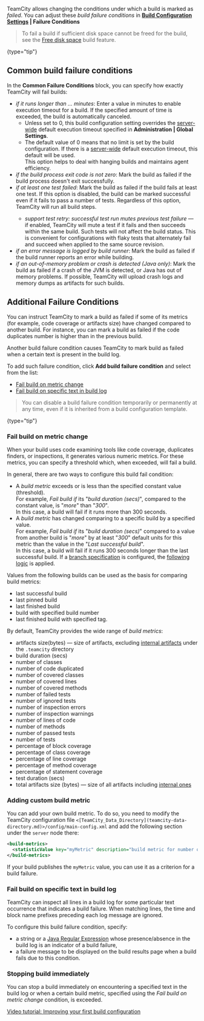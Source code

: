 [//]: # (title: Build Failure Conditions)
[//]: # (auxiliary-id: Build Failure Conditions)

TeamCity allows changing the conditions under which a build is marked as _failed_. You can adjust these _build failure conditions_ in __[Build Configuration Settings](creating-and-editing-build-configurations.md) | Failure Conditions__

>To fail a build if sufficient disk space cannot be freed for the build, see the [Free disk space](free-disk-space.md) build feature.
>
{type="tip"}

## Common build failure conditions

In the __Common Failure Conditions__ block, you can specify how exactly TeamCity will fail builds:
* _if it runs longer than ... minutes_: Enter a value in minutes to enable execution timeout for a build. If the specified amount of time is exceeded, the build is automatically canceled.
   * Unless set to 0, this build configuration setting overrides the [server-wide](teamcity-configuration-and-maintenance.md) default execution timeout specified in __Administration | Global Settings__.
   * The default value of 0 means that no limit is set by the build configuration. If there is a [server-wide](teamcity-configuration-and-maintenance.md) default execution timeout, this default will be used.   
This option helps to deal with hanging builds and maintains agent efficiency.
* _if the build process exit code is not zero_: Mark the build as failed if the build process doesn't exit successfully.
* _if at least one test failed_: Mark the build as failed if the build fails at least one test. If this option is disabled, the build can be marked successful even if it fails to pass a number of tests. Regardless of this option, TeamCity will run all build steps.
  <anchor name="test-retry"/>
  * _support test retry: successful test run mutes previous test failure_ — if enabled, TeamCity will mute a test if it fails and then succeeds within the same build. Such tests will not affect the build status. This is convenient for configurations with flaky tests that alternately fail and succeed when applied to the same source revision. 
* _if an error message is logged by build runner_: Mark the build as failed if the build runner reports an error while building.
* _if an out-of-memory problem or crash is detected (Java only)_: Mark the build as failed if a crash of the JVM is detected, or Java has out of memory problems. If possible, TeamCity will upload crash logs and memory dumps as artifacts for such builds.

<anchor name="BuildFailureConditions-AdditionalFailureConditions"/>

## Additional Failure Conditions

You can instruct TeamCity to mark a build as failed if some of its metrics (for example, code coverage or artifacts size) have changed compared to another build. For instance, you can mark a build as failed if the code duplicates number is higher than in the previous build.

Another build failure condition causes TeamCity to mark build as failed when a certain text is present in the build log.

To add such failure condition, click __Add build failure condition__ and select from the list:
* [Fail build on metric change](#Fail+build+on+metric+change)
* [Fail build on specific text in build log](#Fail+build+on+specific+text+in+build+log)

>You can disable a build failure condition temporarily or permanently at any time, even if it is inherited from a build configuration template.
>
{type="tip"}

<anchor name="BuildFailureConditions-Failbuildonmetricchange"/>

### Fail build on metric change

When your build uses code examining tools like code coverage, duplicates finders, or inspections, it generates various numeric metrics. For these metrics, you can specify a threshold which, when exceeded, will fail a build.

In general, there are two ways to configure this build fail condition:
* A _build metric_ exceeds or is less than the specified constant value (threshold).   
For example, _Fail build if_ its "_build duration (secs)_", compared to the constant value, is "_more_" than "_300_".   
In this case, a build will fail if it runs more than 300 seconds. 
* A _build metric_ has changed comparing to a specific build by a specified value.   
For example, _Fail build if_ its "_build duration (secs)_" compared to a value from another build is "_more_" by at least "_300_" default units for this metric than the value in the "_Last successful build_".   
In this case, a build will fail if it runs 300 seconds longer than the last successful build. If a [branch specification](working-with-feature-branches.md) is configured, the [following logic](working-with-feature-branches.md#Failure+Conditions) is applied.

Values from the following builds can be used as the basis for comparing build metrics:
* last successful build
* last pinned build
* last finished build
* build with specified build number
* last finished build with specified tag.

By default, TeamCity provides the wide range of _build metrics_:
* artifacts size(bytes) — size of artifacts, excluding [internal artifacts](build-artifact.md#Hidden+Artifacts) under the `.teamcity` directory
* build duration (secs)
* number of classes
* number of code duplicated
* number of covered classes
* number of covered lines
* number of covered methods
* number of failed tests
* number of ignored tests
* number of inspection errors
* number of inspection warnings
* number of lines of code
* number of methods
* number of passed tests
* number of tests
* percentage of block coverage
* percentage of class coverage
* percentage of line coverage
* percentage of method coverage
* percentage of statement coverage
* test duration (secs)
* total artifacts size (bytes) — size of all artifacts including [internal ones](build-artifact.md#Hidden+Artifacts)

### Adding custom build metric

You can add your own build metric. To do so, you need to modify the TeamCity configuration file `<[TeamCity_Data_Directory](teamcity-data-directory.md)>/config/main-config.xml` and add the following section under the `server` node there:

```XML
<build-metrics>
  <statisticValue key="myMetric" description="build metric for number of files"/>
</build-metrics>

```

If your build publishes the `myMetric` value, you can use it as a criterion for a build failure.

<anchor name="BuildFailureConditions-Failbuildonspecifictextinbuildlog"/>

### Fail build on specific text in build log

TeamCity can inspect all lines in a build log for some particular text occurrence that indicates a build failure. When matching lines, the time and block name prefixes preceding each log message are ignored.

To configure this build failure condition, specify:
* a string or a [Java Regular Expression](http://java.sun.com/javase/6/docs/api/java/util/regex/Pattern.html) whose presence/absence in the build log is an indicator of a build failure,
* a failure message to be displayed on the build results page when a build fails due to this condition.

### Stopping build immediately

You can stop a build immediately on encountering a specified text in the build log or when a certain build metric, specified using the _Fail build on metric change_ condition, is exceeded.

<seealso>
    <category ref="external">
        <a href="https://youtu.be/fttWwJG7C38">Video tutorial: Improving your first build configuration</a>
    </category>
        
</seealso>
